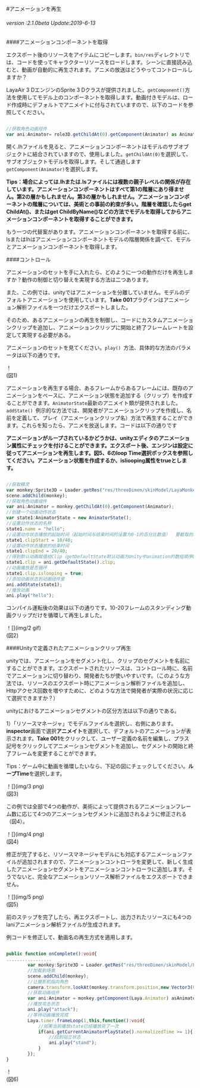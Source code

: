 #アニメーションを再生

###### *version :2.1.0beta   Update:2019-6-13*

####アニメーションコンポーネントを取得

エクスポート後のリソースをアイテムにコピーします。`bin/res`ディレクトリでは、コードを使ってキャラクターリソースをロードします。シーンに直接読み込むと、動画が自動的に再生されます。アニメの放送はどうやってコントロールしますか？

LayaAir 3 DエンジンのSprite 3 Dクラスが提供されました。`getComponent()`方法を使用してモデル上のコンポーネントを取得します。動画付きモデルは、ロード作成時にデフォルトでアニメイトに付与されていますので、以下のコードを参照してください。


```typescript

//获取角色动画组件
var ani:Animator= role3D.getChildAt(0).getComponent(Animator) as Animator;
```


開く.lhファイルを見ると、アニメーションコンポーネントはモデルのサブオブジェクトに結合されていますので、使用しました。`getChildAt(0)`を選択して、サブオブジェクトモデルを取得します。そして通過します`getComponent(Animator)`を選択します。

**Tips：場合によっては.lhまたは.lsファイルには複数の親子レベルの関係が存在しています。アニメーションコンポーネントはすべて第1の階層にあり得ません。第2の層かもしれません。第3の層かもしれません。アニメーションコンポーネントの階層については、美術との事前の約束が多い。階層を確認したらget ChildAt()、またはget ChildByName()などの方法でモデルを取得してからアニメーションコンポーネントを取得することができます。**

もう一つの代替案があります。アニメーションコンポーネントを取得する前に、lsまたはlhはアニメーションコンポーネントモデルの階層関係を調べて、モデルとアニメーションコンポーネントを取得します。

####コントロール

アニメーションのセットを手に入れたら、どのように一つの動作だけを再生しますか？動作の制御と切り替えを実現する方法は二つあります。

また、この例では、unityではアニメーションを分離していません。モデルのデフォルトアニメーションを使用しています。**Take 001**プラグインはアニメーション解析ファイルを一つだけエクスポートしました。

そのため、あるアニメーションの再生を制御し、コードにカスタムアニメーションクリップを追加し、アニメーションクリップに開始と終了フレームレートを設定して実現する必要がある。

アニメーションのセットを見てください。`play() `方法、具体的な方法のパラメータは以下の通りです。

！[](img/1.png)<br/>(図1)

アニメーションを再生する場合、あるフレームからあるフレームには、既存のアニメーションをベースに、アニメーション状態を追加する（クリップ）を作成することができます。`AnimatorState`最新のアニメイト類が提供されました。`addState() `例示的な方法では、開発者がアニメーションクリップを作成し、名前を定義して、プレイ（アニメーションクリップ名）方法で再生することができます。これらを知ったら、アニメを放送します。コードは以下の通りです

**アニメーションがループされているかどうかは、unityエディタのアニメーション属性にチェックを付けることができます。エクスポート後、エンジンは設定に従ってアニメーションを再生します。図5、6のloop Time選択ボックスを参照してください。アニメーション状態を作成するか、isliooping属性をtrueとします。**


```typescript

//获取精灵
var monkey:Sprite3D = Loader.getRes("res/threeDimen/skinModel/LayaMonkey/LayaMonkey.lh");
scene.addChild(monkey);
//获取角色动画组件
var ani:Animator = monkey.getChildAt(0).getComponent(Animator);
//创建一个动画动作状态
var state1:AnimatorState = new AnimatorState();
//设置动作状态的名称
state1.name = "hello";
//设置动作状态播放的起始时间（起始时间与结束时间的设置为0-1的百分比数值）  要截取的时间点 / 动画的总时长
state1.clipStart = 10/40;
//设置动作状态播放的结束时间
state1.clipEnd = 20/40;
//得到默认动画赋值给Clip（getDefaultState默认动画为Unity中animation的数组顺序0下标的动画）
state1.clip = ani.getDefaultState().clip;
//动画播放是否循环
state1.clip.islooping = true;
//添加动画状态到动画组件里
ani.addState(state1);
//播放动画
ani.play("hello");
```


コンパイル運転後の効果は以下の通りです。10-20フレームのスタンディング動画クリップだけを循環して再生しました。

！[](img/2 gif)<br/>(図2)

####Unityで定義されたアニメーションクリップ再生

unityでは、アニメーションをセグメント化し、クリップのセグメントを名前にすることができます。エクスポートされたリソースは、コントロール時に、名前でアニメーションに切り替わり、開発者たちが使いやすいです。（このような方法では、リソースのエクスポート時にアニメーション解析ファイルを追加し、Httpアクセス回数を増やすために、どのような方法で開発者が実際の状況に応じて選択できますか？）

unityにおけるアニメーションセグメントの区分方法は以下の通りである。

1）「リソースマネージャ」でモデルファイルを選択し、右側にあります。**inspector**画面で選択**アニメイト**を選択して、デフォルトのアニメーションが表示されます。**Take 001**をクリックして、ユーザー定義の名前を編集し、プラス記号をクリックしてアニメーションセグメントを追加し、セグメントの開始と終了フレームを変更することができます。

Tips：ゲーム中に動画を循環したいなら、下記の図にチェックしてください。**ループTime**を選択します。

！[](img/3 png)<br/>(図3)

この例では全部で4つの動作が、美術によって提供されるアニメーションフレーム数に応じて4つのアニメーションセグメントに追加されるように修正される（図4）。

！[](img/4 png)<br/>(図4)

修正が完了すると、リソースマネージャモデルにも対応するアニメーションファイルが追加されますので、アニメーションコントローラを変更して、新しく生成したアニメーションセグメントをアニメーションコントローラに追加します。そうでないと、完全なアニメーションリソース解析ファイルをエクスポートできません。

！[](img/5 png)<br/>(図5)

前のステップを完了したら、再エクスポートし、出力されたリソースにも4つのlaniアニメーション解析ファイルが生成されます。

例コードを修正して、動画名の再生方式を適用します。


```typescript

public function onComplete():void{
.................     
		var monkey:Sprite3D = Loader.getRes("res/threeDimen/skinModel/LayaMonkey/LayaMonkey.lh");
        //加载到场景
       	scene.addChild(monkey);
        //让摄影机指向角色
        camera.transform.lookAt(monkey.transform.position,new Vector3(0,1,0));
    	//获取动画组件
    	var ani:Animator = monkey.getComponent(Laya.Animator) asAnimator;
		//播放攻击状态
        ani.play("attack");
		//等待动画播放完成
        Laya.timer.frameLoop(1,this,function():void{
            //如果当前播放state已经播放完了一次
            if(ani.getCurrentAnimatorPlayState().normalizedTime >= 1){
                //回到站立状态
                ani.play("stand");
            } 
        });
}

```


！[](img/6.gif)<br/>(図6)

